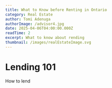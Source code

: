 ```yaml
---
title: What to Know before Renting in Ontario
category: Real Estate
author: Tomi Adenuga
authorImage: /advisor4.jpg
date: 2025-04-06T04:00:00.000Z
readTime: 2
excerpt: What to know about rending
thumbnail: /images/realEstateImage.svg
---
```


# Lending 101

How to lend
